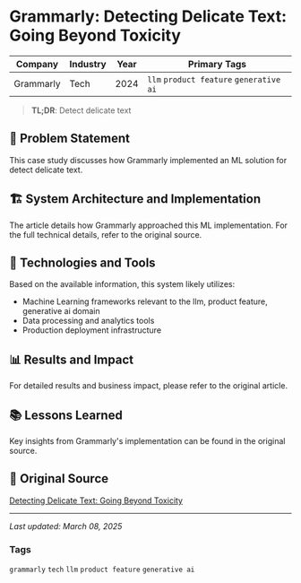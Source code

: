 # Grammarly: Detecting Delicate Text: Going Beyond Toxicity

| Company | Industry | Year | Primary Tags | 
|---------|----------|------|--------------|
| Grammarly | Tech | 2024 | `llm` `product feature` `generative ai` |

> **TL;DR**: Detect delicate text

## 📝 Problem Statement

This case study discusses how Grammarly implemented an ML solution for detect delicate text.

## 🏗️ System Architecture and Implementation

The article details how Grammarly approached this ML implementation. For the full technical details, refer to the original source.

## 🔧 Technologies and Tools

Based on the available information, this system likely utilizes:

- Machine Learning frameworks relevant to the llm, product feature, generative ai domain
- Data processing and analytics tools
- Production deployment infrastructure

## 📊 Results and Impact

For detailed results and business impact, please refer to the original article.

## 📚 Lessons Learned

Key insights from Grammarly's implementation can be found in the original source.

## 🔗 Original Source

[Detecting Delicate Text: Going Beyond Toxicity](https://www.grammarly.com/blog/engineering/detecting-delicate-text/)

---

*Last updated: March 08, 2025*

### Tags

`grammarly` `tech` `llm` `product feature` `generative ai`
